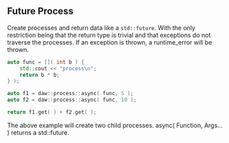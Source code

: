## Future Process

Create processes and return data like a ```std::future```.  With the only restriction being that the return type is trivial and that exceptions do not traverse the processes.  If an exception is thrown, a runtime_error will be thrown.

```cpp
auto func = []( int b ) {
	std::cout << "process\n";
	return b * b;
} );

auto f1 = daw::process::async( func, 5 );
auto f2 = daw::process::async( func, 10 );

return f1.get( ) + f2.get( );
```

The above example will create two child processes.  async( Function, Args... ) returns a std::future.
